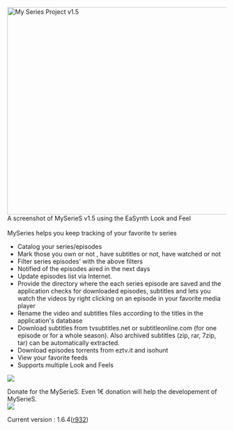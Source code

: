 <div>
<a href='http://s414.photobucket.com/albums/pp222/lordovol/MySerieS/version_1_5/'>
<img src='http://i414.photobucket.com/albums/pp222/lordovol/MySerieS/version_1_5/MySeries.jpg' alt='My Series Project v1.5' border='0' width='800' height='476' />
</a>
</div>
A screenshot of MySerieS v1.5 using the EaSynth Look and Feel
<br /><br />
MySeries helps you keep tracking of your favorite tv series

  * Catalog your series/episodes
  * Mark those you own or not , have subtitles or not, have watched or not
  * Filter series episodes' with the above filters
  * Notified of the episodes aired in the next days
  * Update episodes list via Internet.
  * Provide the directory where the each series episode are saved and the application checks for downloaded episodes, subtitles and lets you watch the videos by right clicking on an episode in your favorite media player
  * Rename the video and subtitles files according to the titles in the application's database
  * Download subtitles from tvsubtitles.net or subtitleonline.com (for one episode or for a whole season). Also archived subtitles (zip, rar, 7zip, tar) can be automatically extracted.
  * Download episodes torrents from eztv.it and isohunt
  * View your favorite feeds
  * Supports multiple Look and Feels
<p>
<div>
<a href='http://www.softpedia.com/progClean/MySeries-Clean-185780.html'>
<img src='http://www.softpedia.com/base_img/softpedia_free_award_f.gif' />
</a>
</div>
<p>
Donate for the MySerieS. Even 1€ donation will help the developement of<br>
MySerieS.<br />
<a href='https://www.paypal.com/cgi-bin/webscr?cmd=_s-xclick&hosted_button_id=A67FZUFW6S8HE'><img src='https://www.paypalobjects.com/WEBSCR-640-20110401-1/en_US/i/btn/btn_donate_SM.gif' /></a></li></ul>

<div>
Current version : 1.6.4(<a href='https://code.google.com/p/myseriesproject/source/detail?r=932'>r932</a>)<br>
</div>
